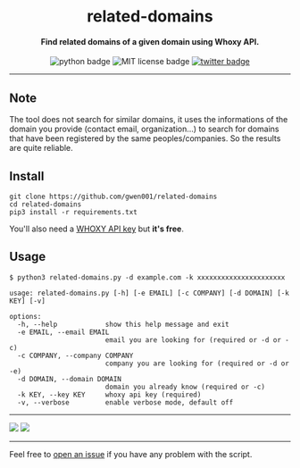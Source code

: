 <h1 align="center">related-domains</h1>

<h4 align="center">Find related domains of a given domain using Whoxy API.</h4>

<p align="center">
    <img src="https://img.shields.io/badge/python-v3-blue" alt="python badge">
    <img src="https://img.shields.io/badge/license-MIT-green" alt="MIT license badge">
    <a href="https://twitter.com/intent/tweet?text=https%3a%2f%2fgithub.com%2fgwen001%2frelated-domains%2f" target="_blank"><img src="https://img.shields.io/twitter/url?style=social&url=https%3A%2F%2Fgithub.com%2Fgwen001%2Frelated-domains" alt="twitter badge"></a>
</p>

<!-- <p align="center">
    <img src="https://img.shields.io/github/stars/gwen001/related-domains?style=social" alt="github stars badge">
    <img src="https://img.shields.io/github/watchers/gwen001/related-domains?style=social" alt="github watchers badge">
    <img src="https://img.shields.io/github/forks/gwen001/related-domains?style=social" alt="github forks badge">
</p> -->

---

## Note

The tool does not search for similar domains, it uses the informations of the domain you provide (contact email, organization...) to search for domains that have been registered by the same peoples/companies. So the results are quite reliable.

## Install

```
git clone https://github.com/gwen001/related-domains
cd related-domains
pip3 install -r requirements.txt
```

You'll also need a [WHOXY API key](https://www.whoxy.com/) but **</u>it's free</u>**.

## Usage

```
$ python3 related-domains.py -d example.com -k xxxxxxxxxxxxxxxxxxxxxx
```

```
usage: related-domains.py [-h] [-e EMAIL] [-c COMPANY] [-d DOMAIN] [-k KEY] [-v]

options:
  -h, --help            show this help message and exit
  -e EMAIL, --email EMAIL
                        email you are looking for (required or -d or -c)
  -c COMPANY, --company COMPANY
                        company you are looking for (required or -d or -e)
  -d DOMAIN, --domain DOMAIN
                        domain you already know (required or -c)
  -k KEY, --key KEY     whoxy api key (required)
  -v, --verbose         enable verbose mode, default off
```

---

<img src="https://raw.githubusercontent.com/gwen001/related-domains/master/preview.gif" />
<img src="https://raw.githubusercontent.com/gwen001/related-domains/master/whoxy.png" />

---

Feel free to [open an issue](/../../issues/) if you have any problem with the script.  


